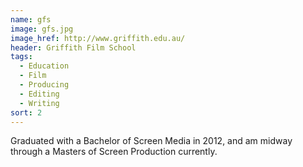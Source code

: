 ```yaml
---
name: gfs
image: gfs.jpg
image_href: http://www.griffith.edu.au/
header: Griffith Film School
tags:
  - Education
  - Film
  - Producing
  - Editing
  - Writing
sort: 2
---
```

Graduated with a Bachelor of Screen Media in 2012, and am midway through a Masters of Screen Production currently.
